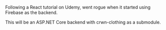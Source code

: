Following a React tutorial on Udemy, went rogue when it started using Firebase as the backend.

This will be an ASP.NET Core backend with crwn-clothing as a submodule.
